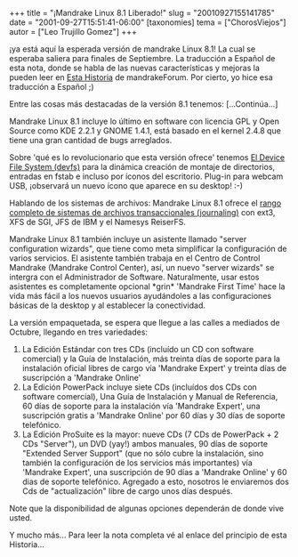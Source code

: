 +++
title = "¡Mandrake Linux 8.1 Liberado!"
slug = "20010927155141785"
date = "2001-09-27T15:51:41-06:00"
[taxonomies]
tema = ["ChorosViejos"]
autor = ["Leo Trujillo Gomez"]
+++

¡ya está aquí la esperada versión de mandrake Linux 8.1! La cual se
esperaba saliera para finales de Septiembre.
La traducción a Español de esta nota, donde se habla de las nuevas
características y mejoras la pueden leer en [Esta
Historia](http://www.mandrakeforum.com/article.php?sid=1228?=es) de
mandrakeForum.
Por cierto, yo hice esa traducción a Español ;)

Entre las cosas más destacadas de la versión 8.1 tenemos:
\[...Continúa...\]

<!-- more -->
Mandrake Linux 8.1 incluye lo último en software con licencia GPL y Open
Source como KDE 2.2.1 y GNOME 1.4.1, está basado en el kernel 2.4.8 que
tiene una gran cantidad de bugs arreglados.

Sobre 'qué es lo revolucionario que esta versión ofrece' tenemos
<a href="http://www.atnf.csiro.au/~rgooch/linux/docs/devfs.html"
target="links">El Device File System (devfs)</a> para la dinámica
creación de montaje de directorios, entradas en fstab e incluso por
íconos del escritorio. Plug-in para webcam USB, ¡observará un nuevo
ícono que aparece en su desktop! :-)

Hablando de los sistemas de archivos: Mandrake Linux 8.1 ofrece el
<a href="http://mandrakeforum.com/article.php?sid=1212?=en"
target="links">rango completo de sistemas de archivos transaccionales
(journaling)</a> con ext3, XFS de SGI, JFS de IBM y el Namesys ReiserFS.

Mandrake Linux 8.1 también incluye un asistente llamado "server
configuration wizards", que tiene como meta simplificar la configuración
de varios servicios. El asistente también trabaja en el Centro de
Control Mandrake (Mandrake Control Center), así, un nuevo "server
wizards" se intergra con el Administrador de Software. Naturalmente,
usar estos asistentes es completamente opcional \*grin\*
'Mandrake First Time' hace la vida más fácil a los nuevos usuarios
ayudándoles a las configuraciones básicas de la desktop y al establecer
la conectividad.

La versión empaquetada, se espera que llegue a las calles a mediados de
Octubre, llegando en tres variedades:

1.  La Edición Estándar con tres CDs (incluído un CD con software
    comercial) y la Guía de Instalación, más treinta días de soporte
    para la instalación oficial libres de cargo vía 'Mandrake Expert' y
    treinta días de suscripción a 'Mandrake Online'
2.  La Edición PowerPack incluye siete CDs (incluídos dos CDs con
    software comercial), Una Guía de Instalación y Manual de Referencia,
    60 días de soporte para la instalación vía 'Mandrake Expert', una
    suscripción gratis a 'Mandrake Online' por 60 días y 30 días de
    soporte telefónico.
3.  La Edición ProSuite es la mayor: nueve CDs (7 CDs de PowerPack + 2
    CDs "Server"), un DVD (yay!) ambos manuales, 90 días de soporte
    "Extended Server Support" (que no sólo cubre la instalación, sino
    también la configuración de los servicios más importantes) vía
    'Mandrake Expert', una suscripción de 90 días a 'Mandrake Online' y
    60 dias de soporte telefónico. Agregado a esto, nosotros le
    enviaremos dos Cds de "actualización" libre de cargo unos días
    después.

Note que la disponibilidad de algunas opciones dependerán de donde vive
usted.

Y mucho más... Para leer la nota completa vé al enlace del principio de
esta Historia...
